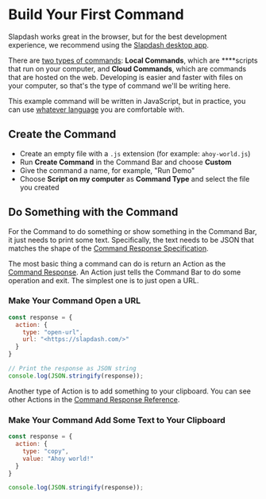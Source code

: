 # Build Your First Command

Slapdash works great in the browser, but for the best development experience, we recommend using the [Slapdash desktop app](https://slapdash.com/download).

There are [two types of commands](commands.md#local-vs-cloud-commands): **Local Commands**, which are ****scripts that run on your computer, and **Cloud Commands**, which are commands that are hosted on the web. Developing is easier and faster with files on your computer, so that's the type of command we'll be writing here.

This example command will be written in JavaScript, but in practice, you can use [whatever language](local-commands.md#language-support) you are comfortable with.

## **Create the Command**

* Create an empty file with a `.js` extension \(for example: `ahoy-world.js`\)
* Run **Create Command** in the Command Bar and choose **Custom**
* Give the command a name, for example, "Run Demo"
* Choose **Script on my computer** as **Command Type** and select the file you created

## Do Something with the Command

For the Command to do something or show something in the Command Bar, it just needs to print some text. Specifically, the text needs to be JSON that matches the shape of the [Command Response Specification](../reference/command-response.md).

The most basic thing a command can do is return an Action as the [Command Response](../reference/command-response.md). An Action just tells the Command Bar to do some operation and exit. The simplest one is to just open a URL.

### **Make Your Command Open a URL**

```javascript
const response = {
  action: {
    type: "open-url",
    url: "<https://slapdash.com/>"
  }
}

// Print the response as JSON string
console.log(JSON.stringify(response));
```

Another type of Action is to add something to your clipboard. You can see other Actions in the [Command Response Reference](../reference/command-response-action.md).

### **Make Your Command Add Some Text to Your Clipboard**

```javascript
const response = {
  action: {
    type: "copy",
    value: "Ahoy world!"
  }
}

console.log(JSON.stringify(response));
```

